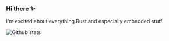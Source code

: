 ### Hi there ✨

I'm excited about everything Rust and especially embedded stuff.

![Github stats](https://github-readme-stats.vercel.app/api?username=bjoernQ&show_icons=true)

<!--
**bjoernQ/bjoernQ** is a ✨ _special_ ✨ repository because its `README.md` (this file) appears on your GitHub profile.

Here are some ideas to get you started:

- 🔭 I’m currently working on ...
- 🌱 I’m currently learning ...
- 👯 I’m looking to collaborate on ...
- 🤔 I’m looking for help with ...
- 💬 Ask me about ...
- 📫 How to reach me: ...
- 😄 Pronouns: ...
- ⚡ Fun fact: ...
-->
